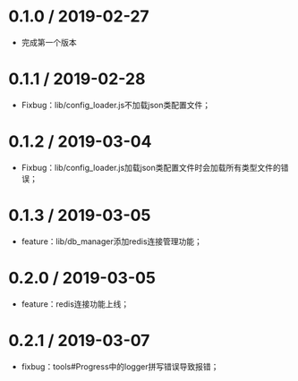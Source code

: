 0.1.0 / 2019-02-27
================================
*   完成第一个版本

0.1.1 / 2019-02-28
================================
*   Fixbug：lib/config_loader.js不加载json类配置文件；

0.1.2 / 2019-03-04
================================
*   Fixbug：lib/config_loader.js加载json类配置文件时会加载所有类型文件的错误；

0.1.3 / 2019-03-05
================================
*   feature：lib/db_manager添加redis连接管理功能；

0.2.0 / 2019-03-05
================================
*   feature：redis连接功能上线；

0.2.1 / 2019-03-07
================================
*   fixbug：tools#Progress中的logger拼写错误导致报错；